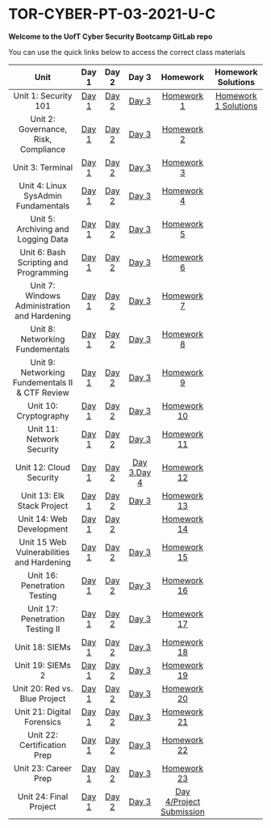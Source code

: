 # TOR-CYBER-PT-03-2021-U-C

**Welcome to the UofT Cyber Security Bootcamp GitLab repo**

You can use the quick links below to access the correct class materials

|                      Unit                       |   Day 1   |   Day 2      |   Day 3   | Homework | Homework Solutions |
|:---------------------------------------------:  |:--------: |:-----------: |:--------: |:-------: |:-----------------: |
|              Unit 1: Security 101               |[Day 1](https://github.com/karma-786/Week-1-Cybersecurity-101/tree/main/1%20-%202021-03-08)                 |                  [Day 2](https://github.com/karma-786/Week-1-Cybersecurity-101/tree/main/2%20-%202021-03-10)                 |                  [Day 3](https://github.com/karma-786/Week-1-Cybersecurity-101/tree/main/3%20-%202021-03-13)                 |                [Homework 1](https://github.com/karma-786/Week-1-Cybersecurity-101/tree/main/Homework)               |                        [Homework 1 Solutions ](https://github.com/karma-786/Week-1-Security-101-Homework)                    |
|      Unit 2: Governance, Risk, Compliance       |                     [Day 1]()                   |                    [Day 2]()                    |                    [Day 3]()                    |                        [Homework 2 ]()                    |
|                Unit 3: Terminal                 |             [Day 1]()             |            [Day 2]()              |             [Day 3]()             |                 [Homework 3]()              |
|      Unit 4: Linux SysAdmin Fundamentals        |         [Day 1]()       |       [Day 2]()         |        [Day 3]()        |            [Homework 4]()         |
|       Unit 5: Archiving and Logging Data        |         [Day 1]()        |        [Day 2]()         |        [Day 3]()         |            [Homework 5]()          |
|     Unit 6: Bash Scripting and Programming      |      [Day 1]()       |       [Day 2]()      |      [Day 3]()       |          [Homework 6]()        |
|  Unit 7: Windows Administration and Hardening   |    [Day 1]()   |    [Day 2]()   |    [Day 3]()   |      [Homework 7]()      |
|        Unit 8: Networking Fundementals          |         [Day 1]()              |          [Day 2]()             |          [Day 3]()             |             [Homework 8]()               |
| Unit 9: Networking Fundementals II & CTF Review | [Day 1]() | [Day 2]() | [Day 3]() |    [Homework 9]()   |
|             Unit 10: Cryptography               |               [Day 1]()                |                [Day 2]()               |                 [Day 3]()              |                  [Homework 10]()                 |
|           Unit 11: Network Security             |              [Day 1]()             |              [Day 2]()             |              [Day 3]()             |               [Homework 11]()                |
|            Unit 12: Cloud Security              |              [Day 1]()               |               [Day 2]()              |[Day 3](),[Day 4]()|        [Homework 12]()               |
|           Unit 13: Elk Stack Project            |   [Day 1]()    |  [Day 2]()     |       [Day 3]()         |               [Homework 13]()               |
|            Unit 14: Web Development             |             [Day 1]()               |             [Day 2]()               |                                                                   |          [Homework 14]()             |
|   Unit 15 Web Vulnerabilities and Hardening     |      [Day 1]()    |     [Day 2]()     |     [Day 3]()     |        [Homework 15]()      |
|          Unit 16: Penetration Testing           |        [Day 1]()       |        [Day 2]()       |        [Day 3]()       |         [Homework 16]()          |
|        Unit 17: Penetration Testing II          |        [Day 1]()       |       [Day 2]()        |      [Day 3]()         |           [Homework 17]()           |
|                 Unit 18: SIEMs                  |                              [Day 1]()                    |                   [Day 2]()                    |                   [Day 3]()                    |                   [Homework 18]()                   |
|                Unit 19: SIEMs 2                 |                              [Day 1]()                   |                  [Day 2]()                   |                  [Day 3]()                   |                  [Homework 19]()                  |
|         Unit 20: Red vs. Blue Project           |                              [Day 1]()                   |                  [Day 2]()                   |                  [Day 3]()                   |                  [Homework 20]()                  |
|           Unit 21: Digital Forensics            |                              [Day 1]()              |             [Day 2]()              |             [Day 3]()              |             [Homework 21]()             |
|          Unit 22: Certification Prep            |                              [Day 1]()             |             [Day 2]()             |             [Day 3]()             |             [Homework 22]()            |
|              Unit 23: Career Prep               |                              [Day 1]()              |                  [Day 2]()               |                 [Day 3]()                |                              [Homework 23]()                              |
|             Unit 24: Final Project              |                              [Day 1]()                        |                             [Day 2]()                             |                             [Day 3]()                             |                                      [Day 4/Project Submission]()                            |
